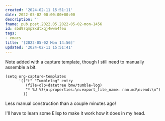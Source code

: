 ```yaml
---
created: '2024-02-11 15:51:11'
date: 2022-05-02 00:00:00+00:00
description: ''
fname: pub.post.2022.05.2022-05-02-mon-1456
id: sbd97qmp8xdtxqj4wwn4feu
tags:
- emacs
title: '[2022-05-02 Mon 14:56]'
updated: '2024-02-11 15:51:41'
---
```


Note added with a capture template, though I still need to manually assemble a bit.

```elisp
(setq org-capture-templates
      '(("t" "Tumblelog" entry
         (file+olp+datetree bmw/tumble-log)
         "* %U %?\n:properties:\n:export_file_name: nnn.md\n:end:\n")
        ))
```

Less manual construction than a couple minutes ago!

I'll have to learn some Elisp to make it work how it does in my head.